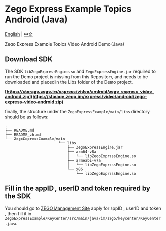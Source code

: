 # Zego Express Example Topics Android (Java)

[English](README.md) | [中文](README_zh.md)

Zego Express Example Topics Video Android Demo (Java)

## Download SDK

The SDK `libZegoExpressEngine.so` and `ZegoExpressEngine.jar` required to run the Demo project is missing from this Repository, and needs to be downloaded and placed in the Libs folder of the Demo project.

**[https://storage.zego.im/express/video/android/zego-express-video-android.zip](https://storage.zego.im/express/video/android/zego-express-video-android.zip)**

finally, the structure under the `ZegoExpressExample/main/libs` directory should be as follows:

```tree
.
├── README.md
├── README_zh.md
└── ZegoExpressExample/main
                        └── libs
                            ├── ZegoExpressEngine.jar
                            ├── arm64-v8a
                            │   └── libZegoExpressEngine.so
                            ├── armeabi-v7a
                            │   └── libZegoExpressEngine.so
                            └── x86
                                └── libZegoExpressEngine.so
```

## Fill in the appID , userID and token required by the SDK

You should go to [ZEGO Management Site](https://console-express.zego.im/acount/register) apply for appID , userID and token , then fill it in `ZegoExpressExample/KeyCenter/src/main/java/im/zego/keycenter/KeyCenter.java`.
